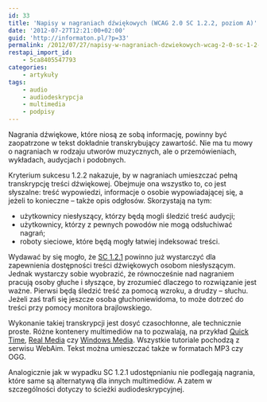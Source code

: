 ```yaml
---
id: 33
title: 'Napisy w nagraniach dźwiękowych (WCAG 2.0 SC 1.2.2, poziom A)'
date: '2012-07-27T12:21:00+02:00'
guid: 'http://informaton.pl/?p=33'
permalink: /2012/07/27/napisy-w-nagraniach-dzwiekowych-wcag-2-0-sc-1-2-2-poziom-a/
restapi_import_id:
    - 5ca8405547793
categories:
    - artykuły
tags:
    - audio
    - audiodeskrypcja
    - multimedia
    - podpisy
---
```


Nagrania dźwiękowe, które niosą ze sobą informację, powinny być zaopatrzone w tekst dokładnie transkrybujący zawartość. Nie ma tu mowy o nagraniach w rodzaju utworów muzycznych, ale o przemówieniach, wykładach, audycjach i podobnych.

Kryterium sukcesu 1.2.2 nakazuje, by w nagraniach umieszczać pełną transkrypcję treści dźwiękowej. Obejmuje ona wszystko to, co jest słyszalne: treść wypowiedzi, informacje o osobie wypowiadającej się, a jeżeli to konieczne – także opis odgłosów. Skorzystają na tym:

- użytkownicy niesłyszący, którzy będą mogli śledzić treść audycji;
- użytkownicy, którzy z pewnych powodów nie mogą odsłuchiwać nagrań;
- roboty sieciowe, które będą mogły łatwiej indeksować treści.

Wydawać by się mogło, że [SC 1.2.1](http://informaton.pl/?p=24) powinno już wystarczyć dla zapewnienia dostępności treści dźwiękowych osobom niesłyszącym. Jednak wystarczy sobie wyobrazić, że równocześnie nad nagraniem pracują osoby głuche i słyszące, by zrozumieć dlaczego to rozwiązanie jest ważne. Pierwsi będą śledzić treść za pomocą wzroku, a drudzy – słuchu. Jeżeli zaś trafi się jeszcze osoba głuchoniewidoma, to może dotrzeć do treści przy pomocy monitora brajlowskiego.

Wykonanie takiej transkrypcji jest dosyć czasochłonne, ale technicznie proste. Różne kontenery multimediów na to pozwalają, na przykład [Quick Time](http://webaim.org/techniques/captions/quicktime/), [Real Media](http://webaim.org/techniques/captions/real/) czy [Windows Media](http://webaim.org/techniques/captions/windows/). Wszystkie tutoriale pochodzą z serwisu WebAim. Tekst można umieszczać także w formatach MP3 czy OGG.

Analogicznie jak w wypadku SC 1.2.1 udostępnianiu nie podlegają nagrania, które same są alternatywą dla innych multimediów. A zatem w szczególności dotyczy to ścieżki audiodeskrypcyjnej.

